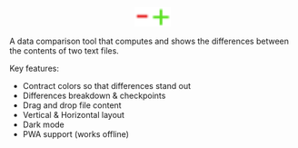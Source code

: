 <p align="center">
<img width="64" src="./assets/images/-+.svg"/>
</p>

A data comparison tool that computes and shows the differences between the contents of two text files.

Key features:
- Contract colors so that differences stand out
- Differences breakdown & checkpoints
- Drag and drop file content
- Vertical & Horizontal layout
- Dark mode
- PWA support (works offline)
